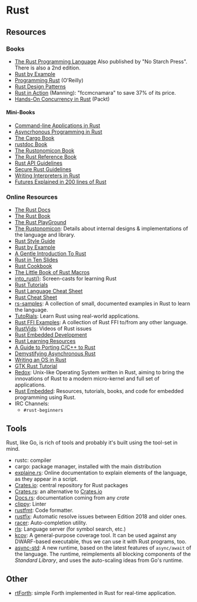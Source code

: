 Rust
====

Resources
---------

### Books

 - [The Rust Programming Language](https://doc.rust-lang.org/book/)
   Also published by "No Starch Press".  There is also a 2nd edition.
 - [Rust by Example](http://rustbyexample.com/)
 - [Programming Rust](http://shop.oreilly.com/product/0636920040385.do) (O'Reilly)
 - [Rust Design Patterns](https://github.com/rust-unofficial/patterns)
 - [Rust in Action](https://www.manning.com/books/rust-in-action) (Manning):
   "fccmcnamara" to save 37% of its price.
 - [Hands-On Concurrency in Rust](https://www.packtpub.com/application-development/hands-concurrency-rust) (Packt)

#### Mini-Books ####

 - [Command-line Applications in Rust](https://rust-cli.github.io/book/)
 - [Asyncrhonous Programming in Rust](https://rust-lang.github.io/async-book/)
 - [The Cargo Book](https://doc.rust-lang.org/cargo/)
 - [rustdoc Book](https://doc.rust-lang.org/rustdoc/)
 - [The Rustonomicon Book](https://doc.rust-lang.org/nomicon/)
 - [The Rust Reference Book](https://doc.rust-lang.org/reference/)
 - [Rust API Guidelines](https://rust-lang.github.io/api-guidelines/)
 - [Secure Rust Guidelines](https://anssi-fr.github.io/rust-guide/)
 - [Writing Interpreters in Rust](https://rust-hosted-langs.github.io/book/)
 - [Futures Explained in 200 lines of Rust](https://cfsamson.github.io/books-futures-explained/)

### Online Resources

 - [The Rust Docs](https://doc.rust-lang.org/)
 - [The Rust Book](https://doc.rust-lang.org/book/)
 - [The Rust PlayGround](https://play.rust-lang.org/)
 - [The Rustonomicon](https://doc.rust-lang.org/stable/nomicon/):
   Details about internal designs & implementations of the language and library.
 - [Rust Style Guide](https://github.com/rust-lang/rfcs/tree/master/style-guide)
 - [Rust by Example](http://rustbyexample.com/)
 - [A Gentle Introduction To Rust](https://stevedonovan.github.io/rust-gentle-intro/readme.html)
 - [Rust in Ten Slides](https://steveklabnik.github.io/rust-in-ten-slides/)
 - [Rust Cookbook](https://rust-lang-nursery.github.io/rust-cookbook/)
 - [The Little Book of Rust Macros](https://danielkeep.github.io/tlborm/book/)
 - [into_rust()](http://intorust.com/):  Screen-casts for learning Rust
 - [Rust Tutorials](http://www.rust-tutorials.com/)
 - [Rust Language Cheat Sheet](https://cheats.rs/)
 - [Rust Cheat Sheet](https://upsuper.github.io/rust-cheatsheet/)
 - [rs-samples](https://github.com/snowzurfer/rs-samples):
   A collection of small, documented examples in Rust to learn the language.
 - [TutoRials](http://daringordon.com/tutorials-rs/):
   Learn Rust using real-world applications.
 - [Rust FFI Examples](https://github.com/alexcrichton/rust-ffi-examples):
   A collection of Rust FFI to/from any other language.
 - [RustVids](https://rustvids.github.io/):  Videos of Rust issues
 - [Rust Embedded Development](http://embed.rs/)
 - [Rust Learning Resources](https://github.com/ctjhoa/rust-learning)
 - [A Guide to Porting C/C++ to Rust](https://locka99.gitbooks.io/a-guide-to-porting-c-to-rust/)
 - [Demystifying Asynchronous Rust](https://teh-cmc.github.io/rust-async/html/)
 - [Writing an OS in Rust](http://os.phil-opp.com)
 - [GTK Rust Tutorial](https://mmstick.github.io/gtkrs-tutorials/)
 - [Redox](http://www.redox-os.org/):
   Unix-like Operating System written in Rust, aiming to bring the innovations
   of Rust to a modern micro-kernel and full set of applications.
 - [Rust Embedded](https://github.com/rust-embedded):
   Resources, tutorials, books, and code for embedded programming using Rust.
 - IRC Channels:
   - `#rust-beginners`


Tools
-----

Rust, like Go, is rich of tools and probably it's built using the tool-set in
mind.

 - rustc:  compiler
 - cargo:  package manager, installed with the main distribution
 - [explaine.rs](https://jrvidal.github.io/explaine.rs/):
   Online documentation to explain elements of the language, as they appear in a
   script.
 - [Crates.io][crates]: central repository for Rust packages
 - [Crates.rs](https://crates.rs/):  an alternative to [Crates.io][crates]
 - [Docs.rs][docs]:  documentation coming from any *crate*
 - [clippy](https://github.com/Manishearth/rust-clippy):  Linter
 - [rustfmt](https://github.com/rust-lang-nursery/rustfmt):  Code formatter.
 - [rustfix](https://github.com/rust-lang-nursery/rustfix):
   Automatic resolve issues between Edition 2018 and older ones.
 - [racer](https://github.com/phildawes/racer):  Auto-completion utility.
 - [rls](https://github.com/rust-lang-nursery/rls):
   Language server (for symbol search, etc.)
 - [kcov](https://github.com/SimonKagstrom/kcov):
   A general-purpose coverage tool.  It can be used against any DWARF-based
   executable, thus we can use it with Rust programs, too.
 - [async-std](https://async.rs/):
   A new runtime, based on the latest features of `async/await` of the language.
   The runtime, reimplements all blocking components of the _Standard Library_,
   and uses the auto-scaling ideas from Go's runtime.


Other
-----

 - [rtForth](https://github.com/chengchangwu/rtforth):  simple Forth implemented in Rust
   for real-time application.


[crates]:		https://crates.io/
[docs]:			https://docs.rs/

